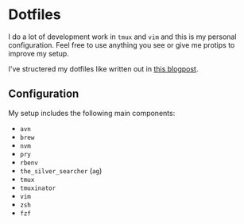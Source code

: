# Dotfiles

I do a lot of development work in `tmux` and `vim` and this is my personal configuration.
Feel free to use anything you see or give me protips to improve my setup.

I've structered my dotfiles like written out in [this blogpost](https://web.archive.org/web/20220524072540/https://www.atlassian.com/git/tutorials/dotfiles).

## Configuration

My setup includes the following main components:

 * `avn`
 * `brew`
 * `nvm`
 * `pry`
 * `rbenv`
 * `the_silver_searcher` (`ag`)
 * `tmux`
 * `tmuxinator`
 * `vim`
 * `zsh`
 * `fzf`
